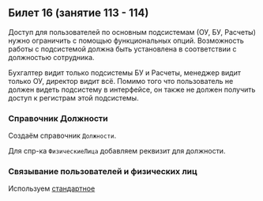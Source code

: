 ## Билет 16 (занятие 113 - 114)

Доступ для пользователей по основным подсистемам (ОУ, БУ, Расчеты) нужно ограничить с помощью функциональных опций. Возможность работы с подсистемой должна быть установлена в соответствии с должностью сотрудника.

Бухгалтер видит только подсистемы БУ и Расчеты, менеджер видит только ОУ, директор видит всё. Помимо того что пользователь не должен видеть подсистему в интерфейсе, он также не должен получить доступ к регистрам этой подсистемы.


### Справочник **Должности**

Создаём справочник `Должности`. 

Для спр-ка `ФизическиеЛица` добавляем реквизит для должности.


### Связывание пользователей и физических лиц
Используем [стандартное](уф%20общее.md#user-and-person)
